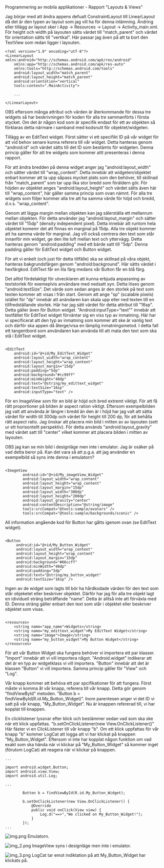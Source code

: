 Programmering av mobila applikationer - Rapport "Layouts & Views"


Jag börjar med att ändra appens defualt ConstraintLayout till LinearLayout då det är den typen av layout som jag vill ha för denna inlämning. 
Ändring eller tillägg av layout sker i App -> Resources -> Layout -> Activity_main.xml. För height och width på layouten sätts värdet till "match_parent" 
och värdet för orientation sätts till "vertikal".
Här passar jag även på att ta bort den TextView som redan ligger i layouten. 

```
<?xml version="1.0" encoding="utf-8"?>
<LinearLayout xmlns:android="http://schemas.android.com/apk/res/android"
    xmlns:app="http://schemas.android.com/apk/res-auto"
    xmlns:tools="http://schemas.android.com/tools"
    android:layout_width="match_parent"
    android:layout_height="match_parent"
    android:orientation="vertical"
    tools:context=".MainActivity">
    
    ...
    
</LinearLayout>

```
OBS eftersom många attribut och värden är återkommande för dessa tre widgets så har beskrivningen för koden för alla tre sammanförts i första stycket. Om det är någon kod som är 
specifik endast för ett av objekten så förklaras detta närmare i samband med kodsnutt för objektet/widgeten.

Tillägg av en EditText widget. Först sätter vi ett specifikt ID på vår widget för att vid behov senare kunna referera till vår widget. Detta hanteras genom "android:id"
och värdet sätts till det ID som bestämts för widgeten. Denna princip gäller för att tre widgets som kommer attt presenteras i denna rapport.

För att ändra bredden på denna widget anger jag "android:layout_width" och sätter värdet till "wrap_content". Detta innebär att widgeten/objektet enbart kommer att ta upp 
såpass mycket plats som den behöver, till skillnad från "match_parent" som tar upp lika stor bredd som föräldern gör.
För höjden av objektet anges "android:layout_height" och värdet sätts även här till "wrap_content", här gäller samma princip som ovan nämnt. För alla tre widgets
som följer kommer alla tre att ha samma värde för höjd och bredd, d.v.s. "wrap_content".

Genom att lägga margin mellan objekten kan jag sälerställa ett mellanrum mellan objekten. För detta använder jag "android:layout_margin" och sätter värdet till "15dp"
(density independent pixel). Detta innebär att runtom hela objektet komemr det att finnas en marginal på 15dp. Alla tre objekt kommer att ha samma värde för marginal.
Jag vill också centrera den text som står innanför min widget, ge den lite luft mellan text och yttervägg. Detta hanteras genom "android:padding" med ett bärde satt till
"5dp". Denna padding gäller för EditText widget och Button widget. 

För att vi enkelt (och just för detta tillfälle) ska se skillnad på våra objekt, hanteras bakgrundsfärgen genom "android:background". Här sätts värdet i hexfärgkod.
EditText får en lila färg medans vår Button får en blå färg.

Det alltid fördelaktigt för utvecklaren att kunna erbjuda anpassning av textstorlek för exemeplvis användare med nedsatt syn. Detta löses genom "android:textSize".
Det värde som sedan anges är den storlek på text som texten kommer att visas i från start. Genom att ange "sp" (scalable pixels) istället för "dp" innebär att anändaren
kan skala upp eller ned texten till en tillfredställande storlek. Här har jag sätt värdet för detta attribut till "16sp". Detta gäller även för Button widget.
"Android:inputType="text"" innebär att textfältet för EditText widget förväntar sig en viss typ av inmatning. Här har vi specificerat att den typ av inmatning som kommer att
ske är vanlig text och därför ska appen då återge/visa en lämplig inmatningsmetod. I detta fall ett tangentbord som användaren kan använda till att mata den text som ska stå i 
EditText widget.


```

<EditText
    android:id="@+id/My_EditText_Widget"
    android:layout_width="wrap_content"
    android:layout_height="wrap_content"
    android:layout_margin="15dp"
    android:padding="5dp"
    android:background="#cc99ff"
    android:minHeight="48dp"
    android:text="@string/my_edittext_widget"
    android:textSize="16sp"
    android:inputType="text" />

```

För en ImageView som för en bild är höjd och bred extremt viktigt. För att få rätt proportioner på bilden är aspect ration viktigt. Eftersom exempelbilden jag
valt att använda är längre i bredd än den är i höjd har jag valt att sätta värdet för width till 300dp och värdet för height till 200 dp, för att behålla rätt
aspect ratio.
Jag önskar att placera min bild i mitten av av layouten (sett ur ett horisontellt perspektiv). För detta används "android:layout_gravity" med värdet satt 
till "center" vilket kommer att placera bilden i mitten av layouten.

OBS jag kan se min bild i designläge men inte i emulator. Jag är osäker på vad detta beror på. Kan det vara så att p.g.a. att jag använder en exempelbild så
syns inte denna i emulatorn?

```

<ImageView
        android:id="@+id/My_imageView_Widget"
        android:layout_width="wrap_content"
        android:layout_height="wrap_content"
        android:layout_margin="15dp"
        android:layout_width="300dp"
        android:layout_height="200dp"
        android:layout_gravity="center"
        android:contentDescription="@string/image"
        tools:srcCompat="@tools:sample/avatars" />
        tools:srcCompat="@tools:sample/backgrounds/scenic" />

```

All information angående kod för Button har gåtts igenom ovan (se EditText widget).

```

<Button
     android:id="@+id/My_Button_Widget"
     android:layout_width="wrap_content"
     android:layout_height="wrap_content"
     android:layout_margin="15dp"
     android:background="#66ccff"
     android:minWidth="48dp"
     android:padding="5dp"
     android:text="@string/my_button_widget"
     android:textSize="16sp" />

```

Ingen av de widget som lagts till bör ha hårdkodade värden för den text som står objeketet eller beskriver objektet. Därför har jag för alla tre objekt lagt
en idividuell sträng beträffande "name". Detta är alltså inte att förväxla med ID. Denna sträng gäller enbart den text som står i objektet eller beskriver objektet
som visas.

```

<resources>
    <string name="app_name">Widgets</string>
    <string name="my_edittext_widget">My EditText Widget</string>
    <string name="image">Image</string>
    <string name="my_button_widget">My Button Widget</string>
</resources>

```

För att vår Button Widget ska fungera behöver vi importera ett par klasser. "Import" innebär att vi vill importera något. "Android.widget" indikerar att
det är en typ av widgetklass vi vill importera. "Button" innebär att det är klassen "Button" vi vill importera. Samma princip gäller för "View" och "Log".

Vår knapp kommer att behöva ett par spcifikationer för att fungera. Först måste vi komma åt vår knapp, referera till vår knapp. Detta gör genom "findViewById" metoden.
"Button b = findViewById(R.id.My_Button_Widget)". Inom parentesen anger vi det ID vi satt på vår knapp, "My_Button_Widget". Nu är knappen refererad till, vi har kopplat till knappen. 

En clicklistener lyssnar efter klick och bestämmer sedan vad som ska ske när ett klick uppfattas. "b.setOnClickListener(new View.OnClickListener()" Här fäster vi en ClickListener till
vår knapp "b". Om ett klick uppfattas för vår knapp "b" kommer LogCat att logga att vi har klickat på knappen "My_Button_Widget". Eftersom vi inte har kopplat någon funktion om vad exakt 
som ska hända när vi klickar på "My_Button_Widget" så kommer inget (förutom LogCat) att reagera när vi klickar på knappen.

```
... 

import android.widget.Button;
import android.view.View;
import android.util.Log;

...

        Button b = findViewById(R.id.My_Button_Widget);

        b.setOnClickListener(new View.OnClickListener() {
            @Override
            public void onClick(View view) {
                Log.d("==>","We clicked on My_Button_Widget!");
            }
        });
...       

```

![img.png](img.png)
Emulatorn.

![img_2.png](img_2.png)
ImageView syns i designläge men inte i emulator.

![img_3.png](img_3.png)
LogCat tar emot indiktation på att My_Button_Widget har klickats på.





